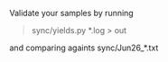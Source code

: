 Validate your samples by running

> sync/yields.py *.log > out

and comparing againts sync/Jun26_*.txt
